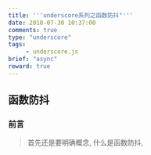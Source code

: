 ```yaml
---
title: '''underscore系列之函数防抖"'''
date: 2018-07-30 10:37:00
comments: true
type: "underscore"
tags:
     - underscore.js
brief: "async"
reward: true
---
```

<!--more-->
## 函数防抖
### 前言
>	首先还是要明确概念, 什么是函数防抖, 
